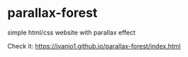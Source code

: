 # parallax-forest
simple html/css website with parallax effect

Check it: https://ivanio1.github.io/parallax-forest/index.html
